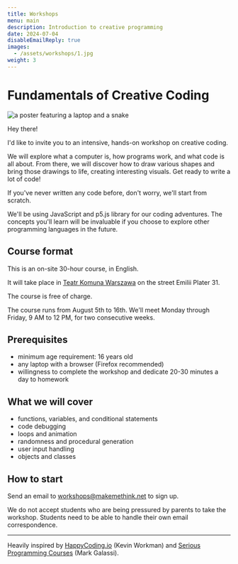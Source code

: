 ```yaml
---
title: Workshops
menu: main
description: Introduction to creative programming
date: 2024-07-04
disableEmailReply: true
images:
  - /assets/workshops/1.jpg
weight: 3
---
```


# Fundamentals of Creative Coding

<img alt="a poster featuring a laptop and a snake" src="/assets/workshops/1.jpg" />

Hey there!

I'd like to invite you to an intensive, hands-on workshop on creative coding.

We will explore what a computer is, how programs work, and what code is all about. From there, we will discover how to draw various shapes and bring those drawings to life, creating interesting visuals. Get ready to write a lot of code!

If you've never written any code before, don't worry, we'll start from scratch.

We'll be using JavaScript and p5.js library for our coding adventures. The concepts you'll learn will be invaluable if you choose to explore other programming languages in the future.

## Course format

This is an on-site 30-hour course, in English.

It will take place in [Teatr Komuna Warszawa](https://maps.app.goo.gl/M9MYVhRjuvsoFLh86) on the street Emilii Plater 31.

The course is free of charge.

The course runs from August 5th to 16th. We'll meet Monday through Friday, 9 AM to 12 PM, for two consecutive weeks.

## Prerequisites

- minimum age requirement: 16 years old
- any laptop with a browser (Firefox recommended)
- willingness to complete the workshop and dedicate 20-30 minutes a day to homework

## What we will cover

- functions, variables, and conditional statements
- code debugging
- loops and animation
- randomness and procedural generation
- user input handling
- objects and classes

## How to start

Send an email to workshops@makemethink.net to sign up.

We do not accept students who are being pressured by parents to take the workshop. Students need to be able to handle their own email correspondence.

---

Heavily inspired by [HappyCoding.io](https://happycoding.io/) (Kevin Workman) and [Serious Programming Courses](https://sites.google.com/view/serious-programming/) (Mark Galassi).
